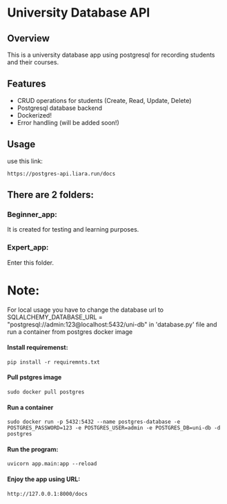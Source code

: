 # University Database API

## Overview
This is a university database app using postgresql for recording students and their courses.

## Features
- CRUD operations for students (Create, Read, Update, Delete)
- Postgresql database backend
- Dockerized!
- Error handling (will be added soon!)

## Usage
use this link:
```
https://postgres-api.liara.run/docs
```

## There are 2 folders:
### Beginner_app:
It is created for testing and learning purposes.
### Expert_app:
Enter this folder.

# Note:
For local usage you have to change the database url to SQLALCHEMY_DATABASE_URL = "postgresql://admin:123@localhost:5432/uni-db" in 'database.py' file and run a container from postgres docker image

#### Install requiremenst:
```
pip install -r requiremnts.txt
```

#### Pull pstgres image
```
sudo docker pull postgres
```

#### Run a container
```
sudo docker run -p 5432:5432 --name postgres-database -e POSTGRES_PASSWORD=123 -e POSTGRES_USER=admin -e POSTGRES_DB=uni-db -d postgres
```

#### Run the program:
```
uvicorn app.main:app --reload
```
#### Enjoy the app using URL:
```
http://127.0.0.1:8000/docs
```